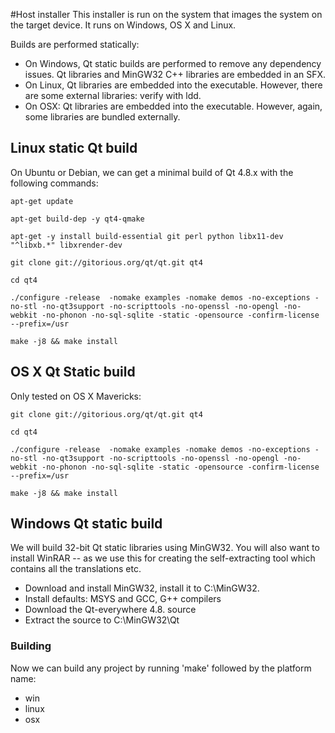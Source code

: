 #Host installer
This installer is run on the system that images the system on the target device. It runs on Windows, OS X and Linux.

Builds are performed statically:

* On Windows, Qt static builds are performed to remove any dependency issues. Qt libraries and MinGW32 C++ libraries are embedded in an SFX.
* On Linux, Qt libraries are embedded into the executable. However, there are some external libraries: verify with ldd.
* On OSX: Qt libraries are embedded into the executable. However, again, some libraries are bundled externally.

## Linux static Qt build

On Ubuntu or Debian, we can get a minimal build of Qt 4.8.x with the following commands:

```apt-get update```

```apt-get build-dep -y qt4-qmake```

```apt-get -y install build-essential git perl python libx11-dev "^libxb.*" libxrender-dev ```

```git clone git://gitorious.org/qt/qt.git qt4 ```

```cd qt4 ```

```./configure -release  -nomake examples -nomake demos -no-exceptions -no-stl -no-qt3support -no-scripttools -no-openssl -no-opengl -no-webkit -no-phonon -no-sql-sqlite -static -opensource -confirm-license --prefix=/usr```

```make -j8 && make install```

## OS X Qt Static build 

Only tested on OS X Mavericks:

```git clone git://gitorious.org/qt/qt.git qt4 ```

```cd qt4 ```

```./configure -release  -nomake examples -nomake demos -no-exceptions -no-stl -no-qt3support -no-scripttools -no-openssl -no-opengl -no-webkit -no-phonon -no-sql-sqlite -static -opensource -confirm-license --prefix=/usr```

```make -j8 && make install```

## Windows Qt static build ##

We will build 32-bit Qt static libraries using MinGW32. You will also want to install WinRAR -- as we use this for creating the self-extracting tool which contains all the translations etc. 

* Download and install MinGW32, install it to C:\MinGW32.
* Install defaults: MSYS and GCC, G++ compilers
* Download the Qt-everywhere 4.8. source
* Extract the source to C:\MinGW32\Qt


### Building

Now we can build any project by running 'make' followed by the platform name:

* win
* linux
* osx


